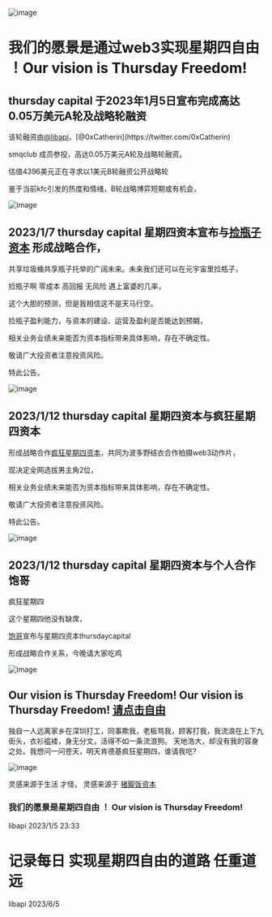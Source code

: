 ![image](https://user-images.githubusercontent.com/26118314/210809367-1bd17414-3bc5-432a-a9b4-95219ca5889b.png)


# 我们的愿景是通过web3实现星期四自由 ！Our vision is Thursday Freedom!

##  thursday capital 于2023年1月5日宣布完成高达0.05万美元A轮及战略轮融资

该轮融资由[@libapi](https://twitter.com/libapi_)，[@0xCatherin](https://twitter.com/0xCatherin)

smqclub 成员参投，高达0.05万美元A轮及战略轮融资。

估值4396美元正在寻求以1美元B轮融资公开战略轮

鉴于当前kfc引发的热度和情绪，B轮战略博弈短期或有机会，




![image](https://user-images.githubusercontent.com/26118314/210798642-24d02394-95e3-43a0-a106-40bd11d9eb0b.png)







## 2023/1/7 thursday capital 星期四资本宣布与[捡瓶子资本](https://twitter.com/QianMo85229356) 形成战略合作，

共享垃圾桶共享瓶子托举的广阔未来。未来我们还可以在元宇宙里捡瓶子，

捡瓶子啊 零成本 高回报 无风险 遇上富婆的几率， 

这个大胆的预测，但是我相信这不是天马行空。

捡瓶子盈利能力，与资本的建设、运营及盈利是否能达到预期，

相关业务业绩未来能否为资本指标带来具体影响，存在不确定性。

敬请广大投资者注意投资风险。

特此公告。


![image](https://user-images.githubusercontent.com/26118314/211154110-e94873e2-b400-46ac-9d66-b4b0bf63c43a.png)



## 2023/1/12 thursday capital 星期四资本与疯狂星期四资本

形成战略合作[疯狂星期四资本](https://twitter.com/CTuscapital)，共同为波多野结衣合作拍摄web3动作片，

现决定全网选拔男主角2位，

相关业务业绩未来能否为资本指标带来具体影响，存在不确定性。

敬请广大投资者注意投资风险。

特此公告。

![image](https://user-images.githubusercontent.com/26118314/212035028-f3773e46-dd90-41a3-b2d3-f09f3bf0b500.png)



##  2023/1/12 thursday capital 星期四资本与个人合作 饱哥

疯狂星期四

这个星期四他没有缺席，

[饱哥](https://twitter.com/smqclaske)宣布与星期四资本thursdaycapital

形成战略合作关系，今晚请大家吃鸡

![image](https://user-images.githubusercontent.com/26118314/212034954-04ac0f89-dde2-4f83-9b1d-36464ce74ef1.png)









## Our vision is Thursday Freedom! Our vision is Thursday Freedom!  [请点击自由](https://twitter.com/McDonalds)

独自一人远离家乡在深圳打工，同事欺我，老板骂我，顾客打我，我流浪在上下九街头，衣衫褴褛，身无分文，活得不如一条流浪狗。
天地浩大，却没有我的容身之处。我想问一问苍天，明天肯德基疯狂星期四，谁请我吃?


![image](https://user-images.githubusercontent.com/26118314/210807740-80f80e46-8dd8-48f5-809f-ea064abcd610.png)


灵感来源于生活 才怪， 灵感来源于 [猪脚饭资本](https://twitter.com/pigfeetrice)


### 我们的愿景是星期四自由 ！ Our vision is Thursday Freedom!

libapi
2023/1/5 23:33



# 记录每日 实现星期四自由的道路 任重道远 

libapi 2023/6/5

